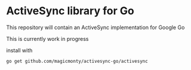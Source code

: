 ActiveSync library for Go
=========================

This repository will contain an ActiveSync implementation for Google Go

This is currently work in progress

install with

    go get github.com/magicmonty/activesync-go/activesync
